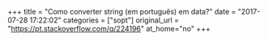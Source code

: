 +++
title = "Como converter string (em português) em data?"
date = "2017-07-28 17:22:02"
categories = ["sopt"]
original_url = "https://pt.stackoverflow.com/q/224196"
at_home="no"
+++

